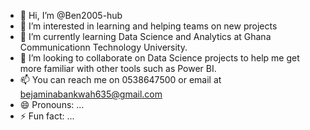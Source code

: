 - 👋 Hi, I’m @Ben2005-hub
- 👀 I’m interested in learning and helping teams on new projects
- 🌱 I’m currently learning Data Science and Analytics at Ghana Communicationn Technology University.
- 💞️ I’m looking to collaborate on Data Science projects to help me get more familiar with other tools such as Power BI.
- 📫 You can reach me on 0538647500 or email at bejaminabankwah635@gmail.com
- 😄 Pronouns: ...
- ⚡ Fun fact: ...

<!---
Ben2005-hub/Ben2005-hub is a ✨ special ✨ repository because its `README.md` (this file) appears on your GitHub profile.
You can click the Preview link to take a look at your changes.
--->

